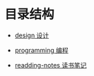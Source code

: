 # 目录结构

- [design 设计 ](./design/README.md)

- [programming 编程](./programming/README.md)

- [readding-notes 读书笔记](./readding-notes/README.md)

  